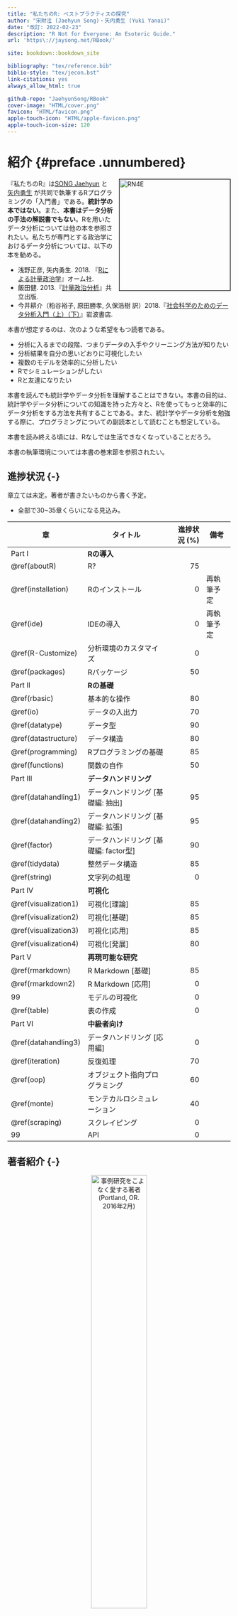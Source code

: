 ```yaml
--- 
title: "私たちのR: ベストプラクティスの探究"
author: "宋財泫 (Jaehyun Song)・矢内勇生 (Yuki Yanai)"
date: "改訂: 2022-02-23"
description: "R Not for Everyone: An Esoteric Guide."
url: 'https\://jaysong.net/RBook/'

site: bookdown::bookdown_site

bibliography: "tex/reference.bib"
biblio-style: "tex/jecon.bst"
link-citations: yes
always_allow_html: true

github-repo: "JaehyunSong/RBook"
cover-image: "HTML/cover.png"
favicon: "HTML/favicon.png"
apple-touch-icon: "HTML/apple-favicon.png"
apple-touch-icon-size: 120
---
```




# 紹介 {#preface .unnumbered}

<img src="figures/Cover.png" width="250" alt="RN4E" align="right" style="margin: 0 0 1em 1em; border-width: 1px; border-style: solid; border-color: black;" />

『私たちのR』は[SONG Jaehyun](http://www.jaysong.net/) と [矢内勇生](https://yukiyanai.github.io) が共同で執筆するRプログラミングの「入門書」である。**統計学の本ではない**。また、**本書はデータ分析の手法の解説書でもない**。Rを用いたデータ分析については他の本を参照されたい。私たちが専門とする政治学におけるデータ分析については、以下の本を勧める。

- 浅野正彦, 矢内勇生. 2018. 『[Rによる計量政治学](https://www.ohmsha.co.jp/book/9784274223136/)』オーム社.
- 飯田健. 2013.『[計量政治分析](https://www.kyoritsu-pub.co.jp/bookdetail/9784320019249)』共立出版.
- 今井耕介（粕谷裕子, 原田勝孝, 久保浩樹 訳）2018.『[社会科学のためのデータ分析入門（上）（下）](https://www.iwanami.co.jp/book/b352348.html)』岩波書店.

本書が想定するのは、次のような希望をもつ読者である。

* 分析に入るまでの段階、つまりデータの入手やクリーニング方法が知りたい
* 分析結果を自分の思いどおりに可視化したい
* 複数のモデルを効率的に分析したい
* Rでシミュレーションがしたい
* Rと友達になりたい

本書を読んでも統計学やデータ分析を理解することはできない。本書の目的は、統計学やデータ分析についての知識を持った方々と、Rを使ってもっと効率的にデータ分析をする方法を共有することである。また、統計学やデータ分析を勉強する際に、プログラミングについての副読本として読むことも想定している。

本書を読み終える頃には、Rなしでは生活できなくなっていることだろう。

本書の執筆環境については本書の巻末節を参照されたい。

## 進捗状況 {-}

章立ては未定。著者が書きたいものから書く予定。

* 全部で30~35章くらいになる見込み。

| 章                    | タイトル                              |進捗状況 (%)| 備考        |
|-----------------------|---------------------------------------|-----------:|-------------|
|Part I|**Rの導入**|||
| \@ref(aboutR)         | R?                                    |         75 |             |
| \@ref(installation)   | Rのインストール                       |          0 |  再執筆予定 |
| \@ref(ide)            | IDEの導入                             |          0 |  再執筆予定 |
| \@ref(R-Customize)    | 分析環境のカスタマイズ                |          0 |             |
| \@ref(packages)       | Rパッケージ                           |         50 |             |
|Part II|**Rの基礎**|||
| \@ref(rbasic)         | 基本的な操作                          |         80 |             |
| \@ref(io)             | データの入出力                        |         70 |             |
| \@ref(datatype)       | データ型                              |         90 |             |
| \@ref(datastructure)  | データ構造                            |         80 |             |
| \@ref(programming)    | Rプログラミングの基礎                 |         85 |             |
| \@ref(functions)      | 関数の自作                            |         50 |             |
|Part III|**データハンドリング**|||
| \@ref(datahandling1)  | データハンドリング [基礎編: 抽出]     |         95 |             |
| \@ref(datahandling2)  | データハンドリング [基礎編: 拡張]     |         95 |             |
| \@ref(factor)         | データハンドリング [基礎編: factor型] |         90 |             |
| \@ref(tidydata)       | 整然データ構造                        |         85 |             |
| \@ref(string)         | 文字列の処理                          |          0 |             |
|Part IV|**可視化**|||
| \@ref(visualization1) | 可視化[理論]                          |         85 |             |
| \@ref(visualization2) | 可視化[基礎]                          |         85 |             |
| \@ref(visualization3) | 可視化[応用]                          |         85 |             |
| \@ref(visualization4) | 可視化[発展]                          |         80 |             |
|Part V|**再現可能な研究**|||
| \@ref(rmarkdown)      | R Markdown [基礎]                     |         85 |             |
| \@ref(rmarkdown2)     | R Markdown [応用]                     |          0 |             |
| 99                    | モデルの可視化                        |          0 |             |
| \@ref(table)          | 表の作成                              |          0 |             |
|Part VI|**中級者向け**|||
| \@ref(datahandling3)  | データハンドリング [応用編]           |          0 |             |
| \@ref(iteration)      | 反復処理                              |         70 |             |
| \@ref(oop)            | オブジェクト指向プログラミング        |         60 |             |
| \@ref(monte)          | モンテカルロシミュレーション          |         40 |             |
| \@ref(scraping)       | スクレイピング                        |          0 |             |
| 99                    | API                                   |          0 |             |

## 著者紹介 {-}

<div class="figure" style="text-align: center">
<img src="figures/Authors/SongYanai.jpg" alt="事例研究をこよなく愛する著者 (Portland, OR. 2016年2月)" width="50%" />
<p class="caption">(\#fig:preface_author)事例研究をこよなく愛する著者 (Portland, OR. 2016年2月)</p>
</div>

**Song Jaehyun**（宋 財泫 [ソン ジェヒョン]; 写真左）はR黒帯の大学教員。猫好き。
主な著書：[真に驚くべき業績を残しているが、この余白はそれを書くには狭すぎる](https://ja.wikipedia.org/wiki/フェルマーの最終定理)。
公開したRパッケージ: [BalanceR](https://github.com/JaehyunSong/BalanceR), [PRcalc](https://github.com/JaehyunSong/PRcalc), [SimpleConjoint](https://github.com/JaehyunSong/SimpleConjoint) など

* [関西大学](https://www.kansai-u.ac.jp/) [総合情報学部](https://www.kansai-u.ac.jp/Fc_inf/) 准教授
* Email: song@kansai-u.ac.jp
* Webpage: https://www.jaysong.net
* Twitter: [\@Tintstyle](https://twitter.com/Tintstyle)
* GitHub: https://github.com/JaehyunSong

**矢内勇生**（やない ゆうき; 写真右）はR歴15年の大学教員。猫好き。主な著書：『[Rによる計量政治学](https://github.com/yukiyanai/quant-methods-R)』（共著, オーム社, 2018年）, 『[政治経済学](http://www.yuhikaku.co.jp/books/detail/9784641150799)』（共著, 有斐閣, 2020年）
公開したRパッケージ：[rgamer](https://github.com/yukiyanai/rgamer)

* [高知工科大学](https://www.kochi-tech.ac.jp/) [経済・マネジメント学群](https://www.kochi-tech.ac.jp/academics/mng/) 准教授 
* Email: yanai.yuki@kochi-tech.ac.jp
* Webpage: https://yukiyanai.github.io
* Twitter: [\@yuki871](https://twitter.com/yuki871)
* GitHub: https://github.com/yukiyanai

## データのダウンロード {-}

本書のデータは全て筆者の GitHub リポジトリから入手可能である。データは以下の手順でダウンロードできる。

1. 本書の[GitHubリポジトリ](https://github.com/JaehyunSong/RBook) にアクセスする。
    * リポジトリのURL: https://github.com/JaehyunSong/RBook
2. dataフォルダーを選択する。
3. ダウンロードするファイル名を選択する。
4. 「Raw」を右クリックし、「Save Linked Contents As...」を選択する。
5. 保存するフォルダーを指定して、ダウンロードする。

## 本書における表記法 {-}

* コードは以下のように背景に色が付けられている部分である。


```{.r .numberLines}
print("Hello!")
```

* コードの中で`#`で始まる内容はコメントであり、分析に影響を与えない。ただし、`"`や`'`で囲まれた`#`はコメントではない。また、行の途中から`#`が入る場合、`#`以降は実行されない。


```{.r .numberLines}
# Hello!を出力するコード
print("Hello!")

# "や'内の#はコメントではない
print("この#はコメントではありません")

print("Hello World!") # Hellow World!を出力
```

* 出力結果は色付き背景かつ`##`で始まる箇所である。


```
## [1] "Hello!"
```

* オブジェクト名は`変数名`や`関数名()`のように文中の色付き背景で示された部分である。

* パッケージ名は{}で囲む。tidyverseパッケージの場合、{tidyverse}と表記する[^package-name]。

[^package-name]: ただし、パッケージ名を{}で囲むのは一般的な表記ではないことを断っておきたい。

## 著作権 {-}

<a rel="license" href="http://creativecommons.org/licenses/by-nc-nd/4.0/"><img alt="クリエイティブ・コモンズ・ライセンス" style="border-width:0" src="https://i.creativecommons.org/l/by-nc-nd/4.0/88x31.png" /></a>

本著作物は [クリエイティブ・コモンズ 表示-非営利-改変禁止 4.0国際ライセンス](http://creativecommons.org/licenses/by-nc-nd/4.0/)の下に提供されています。
